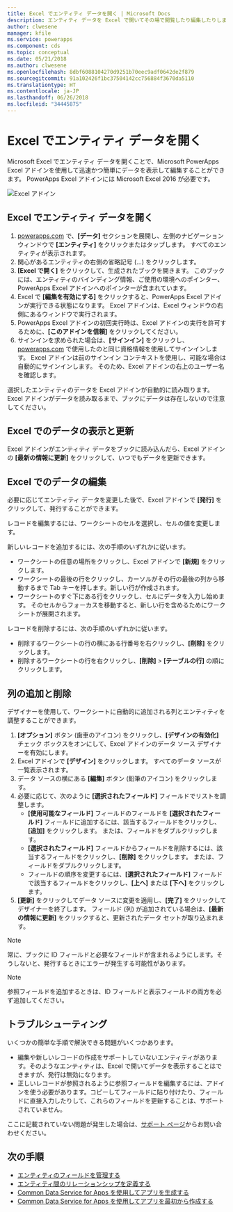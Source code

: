```yaml
---
title: Excel でエンティティ データを開く | Microsoft Docs
description: エンティティ データを Excel で開いてその場で閲覧したり編集したりします。
author: clwesene
manager: kfile
ms.service: powerapps
ms.component: cds
ms.topic: conceptual
ms.date: 05/21/2018
ms.author: clwesene
ms.openlocfilehash: 8dbf6088104270d9251b70eec9adf0642de2f879
ms.sourcegitcommit: 91a102426f1bc37504142cc756884f3670da5110
ms.translationtype: HT
ms.contentlocale: ja-JP
ms.lasthandoff: 06/26/2018
ms.locfileid: "34445875"
---
```

# <a name="open-entity-data-in-excel"></a>Excel でエンティティ データを開く
Microsoft Excel でエンティティ データを開くことで、Microsoft PowerApps Excel アドインを使用して迅速かつ簡単にデータを表示して編集することができます。 PowerApps Excel アドインには Microsoft Excel 2016 が必要です。

![Excel アドイン](./media/data-platform-cds-excel-addin/ExcelAddin.png "PowerApps Excel アドイン")

## <a name="open-entity-data-in-excel"></a>Excel でエンティティ データを開く
1. [powerapps.com](https://web.powerapps.com) で、**[データ]** セクションを展開し、左側のナビゲーション ウィンドウで **[エンティティ]** をクリックまたはタップします。 すべてのエンティティが表示されます。
2. 関心があるエンティティの右側の省略記号 (...) をクリックします。
3. **[Excel で開く]** をクリックして、生成されたブックを開きます。 このブックには、エンティティのバインディング情報、ご使用の環境へのポインター、PowerApps Excel アドインへのポインターが含まれています。  
4. Excel で **[編集を有効にする]** をクリックすると、PowerApps Excel アドインが実行できる状態になります。 Excel アドインは、Excel ウィンドウの右側にあるウィンドウで実行されます。
5. PowerApps Excel アドインの初回実行時は、Excel アドインの実行を許可するために、**[このアドインを信頼]** をクリックしてください。
6. サインインを求められた場合は、**[サインイン]** をクリックし、[powerapps.com](https://web.powerapps.com) で使用したのと同じ資格情報を使用してサインインします。 Excel アドインは前のサインイン コンテキストを使用し、可能な場合は自動的にサインインします。 そのため、Excel アドインの右上のユーザー名を確認します。

選択したエンティティのデータを Excel アドインが自動的に読み取ります。 Excel アドインがデータを読み取るまで、ブックにデータは存在しないので注意してください。

## <a name="view-and-refresh-data-in-excel"></a>Excel でのデータの表示と更新
Excel アドインがエンティティ データをブックに読み込んだら、Excel アドインの **[最新の情報に更新]** をクリックして、いつでもデータを更新できます。

## <a name="edit-data-in-excel"></a>Excel でのデータの編集
必要に応じてエンティティ データを変更した後で、Excel アドインで **[発行]** をクリックして、発行することができます。

レコードを編集するには、ワークシートのセルを選択し、セルの値を変更します。

新しいレコードを追加するには、次の手順のいずれかに従います。

* ワークシートの任意の場所をクリックし、Excel アドインで **[新規]** をクリックします。
* ワークシートの最後の行をクリックし、カーソルがその行の最後の列から移動するまで Tab キーを押します。新しい行が作成されます。
* ワークシートのすぐ下にある行をクリックし、セルにデータを入力し始めます。 そのセルからフォーカスを移動すると、新しい行を含めるためにワークシートが展開されます。

レコードを削除するには、次の手順のいずれかに従います。

* 削除するワークシートの行の横にある行番号を右クリックし、**[削除]** をクリックします。
* 削除するワークシートの行を右クリックし、**[削除]** > **[テーブルの行]** の順にクリックします。

## <a name="add-or-remove-columns"></a>列の追加と削除
デザイナーを使用して、ワークシートに自動的に追加される列とエンティティを調整することができます。

1. **[オプション]** ボタン (歯車のアイコン) をクリックし、**[デザインの有効化]** チェック ボックスをオンにして、Excel アドインのデータ ソース デザイナーを有効にします。
2. Excel アドインで **[デザイン]** をクリックします。 すべてのデータ ソースが一覧表示されます。
3. データ ソースの横にある **[編集]** ボタン (鉛筆のアイコン) をクリックします。
4. 必要に応じて、次のように **[選択されたフィールド]** フィールドでリストを調整します。
   * **[使用可能なフィールド]** フィールドのフィールドを **[選択されたフィールド]** フィールドに追加するには、該当するフィールドをクリックし、**[追加]** をクリックします。 または、フィールドをダブルクリックします。
   * **[選択されたフィールド]** フィールドからフィールドを削除するには、該当するフィールドをクリックし、**[削除]** をクリックします。 または、フィールドをダブルクリックします。
   * フィールドの順序を変更するには、**[選択されたフィールド]** フィールドで該当するフィールドをクリックし、**[上へ]** または **[下へ]** をクリックします。
5. **[更新]** をクリックしてデータ ソースに変更を適用し、**[完了]** をクリックしてデザイナーを終了します。 フィールド (列) が追加されている場合は、**[最新の情報に更新]** をクリックすると、更新されたデータ セットが取り込まれます。

> [!NOTE]
> 常に、ブックに ID フィールドと必要なフィールドが含まれるようにします。そうしないと、発行するときにエラーが発生する可能性があります。

> [!NOTE]
> 参照フィールドを追加するときは、ID フィールドと表示フィールドの両方を必ず追加してください。

## <a name="troubleshooting"></a>トラブルシューティング
いくつかの簡単な手順で解決できる問題がいくつかあります。

* 編集や新しいレコードの作成をサポートしていないエンティティがあります。そのようなエンティティは、Excel で開いてデータを表示することはできますが、発行は無効になります。
* 正しいレコードが参照されるように参照フィールドを編集するには、アドインを使う必要があります。コピーしてフィールドに貼り付けたり、フィールドに直接入力したりして、これらのフィールドを更新することは、サポートされていません。


ここに記載されていない問題が発生した場合は、[サポート ページ](https://powerapps.microsoft.com/support/)からお問い合わせください。

## <a name="next-steps"></a>次の手順
* [エンティティのフィールドを管理する](data-platform-manage-fields.md)
* [エンティティ間のリレーションシップを定義する](data-platform-entity-lookup.md)
* [Common Data Service for Apps を使用してアプリを生成する](../canvas-apps/data-platform-create-app.md)
* [Common Data Service for Apps を使用してアプリを最初から作成する](../canvas-apps/data-platform-create-app-scratch.md)

